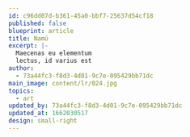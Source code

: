 ```yaml
---
id: c96dd07d-b361-45a0-bbf7-25637d54cf18
published: false
blueprint: article
title: Namú
excerpt: |-
  Maecenas eu elementum
  lectus, id varius est
author:
  - 73a44fc3-f8d3-4d01-9c7e-095429bb71dc
main_image: content/lr/024.jpg
topics:
  - art
updated_by: 73a44fc3-f8d3-4d01-9c7e-095429bb71dc
updated_at: 1662030517
design: small-right
---
```

